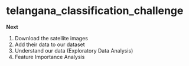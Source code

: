 # telangana_classification_challenge

**Next**
1. Download the satellite images
2. Add their data to our dataset
3. Understand our data (Exploratory Data Analysis)
4. Feature Importance Analysis
